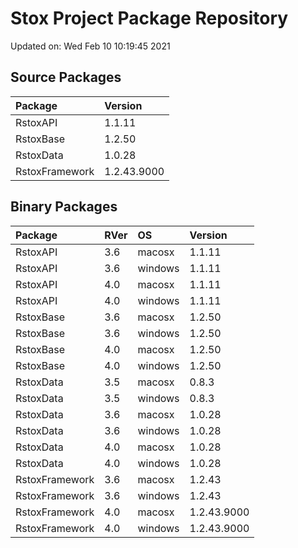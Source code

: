 # Stox Project Package Repository


Updated on: Wed Feb 10 10:19:45 2021
## Source Packages

|Package        |Version     |
|:--------------|:-----------|
|RstoxAPI       |1.1.11      |
|RstoxBase      |1.2.50      |
|RstoxData      |1.0.28      |
|RstoxFramework |1.2.43.9000 |

## Binary Packages

|Package        |RVer |OS      |Version     |
|:--------------|:----|:-------|:-----------|
|RstoxAPI       |3.6  |macosx  |1.1.11      |
|RstoxAPI       |3.6  |windows |1.1.11      |
|RstoxAPI       |4.0  |macosx  |1.1.11      |
|RstoxAPI       |4.0  |windows |1.1.11      |
|RstoxBase      |3.6  |macosx  |1.2.50      |
|RstoxBase      |3.6  |windows |1.2.50      |
|RstoxBase      |4.0  |macosx  |1.2.50      |
|RstoxBase      |4.0  |windows |1.2.50      |
|RstoxData      |3.5  |macosx  |0.8.3       |
|RstoxData      |3.5  |windows |0.8.3       |
|RstoxData      |3.6  |macosx  |1.0.28      |
|RstoxData      |3.6  |windows |1.0.28      |
|RstoxData      |4.0  |macosx  |1.0.28      |
|RstoxData      |4.0  |windows |1.0.28      |
|RstoxFramework |3.6  |macosx  |1.2.43      |
|RstoxFramework |3.6  |windows |1.2.43      |
|RstoxFramework |4.0  |macosx  |1.2.43.9000 |
|RstoxFramework |4.0  |windows |1.2.43.9000 |
